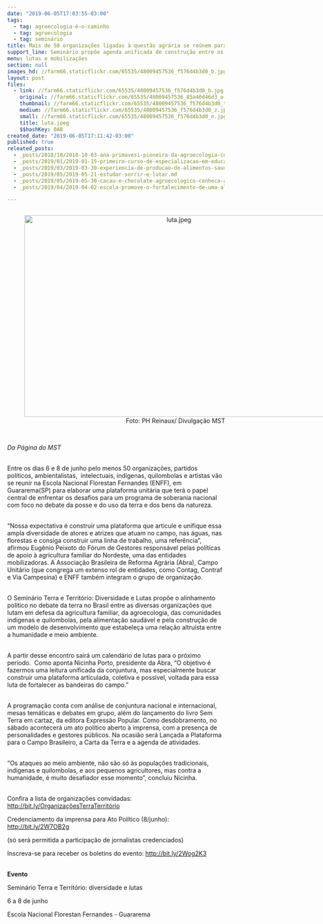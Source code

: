 ```yaml
---
date: "2019-06-05T17:03:55-03:00"
tags:
  - tag: agroecologia-é-o-caminho
  - tag: agroecologia
  - tag: seminário
title: Mais de 50 organizações ligadas à questão agrária se reúnem para construir plataforma unitária
support_line: Seminário propõe agenda unificada de construção entre os dias 6 e 8 de junho
menu: lutas e mobilizações
section: null
images_hd: //farm66.staticflickr.com/65535/48009457536_f576d4b3d0_b.jpg
layout: post
files:
  - link: //farm66.staticflickr.com/65535/48009457536_f576d4b3d0_b.jpg
    original: //farm66.staticflickr.com/65535/48009457536_85a40d46d3_o.jpg
    thumbnail: //farm66.staticflickr.com/65535/48009457536_f576d4b3d0_t.jpg
    medium: //farm66.staticflickr.com/65535/48009457536_f576d4b3d0_z.jpg
    small: //farm66.staticflickr.com/65535/48009457536_f576d4b3d0_n.jpg
    title: luta.jpeg
    $$hashKey: 0AB
created_date: "2019-06-05T17:11:42-03:00"
published: true
releated_posts:
  - _posts/2018/10/2018-10-03-ana-primavesi-pioneira-da-agroecologia-completa-98-anos.md
  - _posts/2019/01/2019-01-15-primeiro-curso-de-especializacao-em-educacao-e-agroecologia-acontece-no-extremo-sul-da-bahia.md
  - _posts/2019/03/2019-03-30-experiencia-de-producao-de-alimentos-saudaveis-aproxima-campo-e-cidade-no-df.md
  - _posts/2019/05/2019-05-21-estudar-sorrir-e-lutar.md
  - _posts/2019/05/2019-05-30-cacau-e-chocolate-agroecologico-conheca-a-producao-que-cresce-no-norte-do-pais.md
  - _posts/2019/04/2019-04-02-escola-promove-o-fortalecimento-de-uma-alimentacao-saudavel-para-todos.md

---
```

<div style="text-align:center">
<figure class="image" style="display:inline-block"><img alt="luta.jpeg" height="467" src="//farm66.staticflickr.com/65535/48009457536_f576d4b3d0_b.jpg" width="700" />
<figcaption>Foto: PH Reinaux/ Divulga&ccedil;&atilde;o MST</figcaption>
</figure>
</div>

<p><br />
<em>Da P&aacute;gina do MST</em></p>

<p><br />
Entre os dias 6 e 8 de junho pelo menos 50 organiza&ccedil;&otilde;es, partidos pol&iacute;ticos, ambientalistas,&nbsp; intelectuais, ind&iacute;genas, quilombolas e artistas v&atilde;o se reunir na Escola Nacional Florestan Fernandes (ENFF), em Guararema(SP) para elaborar uma plataforma unit&aacute;ria que ter&aacute; o papel central de enfrentar os desafios para um programa de soberania nacional com foco no debate da posse e do uso da terra e dos bens da natureza.&nbsp;&nbsp;</p>

<p><br />
&ldquo;Nossa expectativa &eacute; construir uma plataforma que articule e unifique essa ampla diversidade de atores e atrizes que atuam no campo, nas &aacute;guas, nas florestas e consiga construir uma linha de trabalho, uma refer&ecirc;ncia&rdquo;, afirmou Eug&ecirc;nio Peixoto do F&oacute;rum de Gestores respons&aacute;vel pelas pol&iacute;ticas de apoio &agrave; agricultura familiar do Nordeste, uma das entidades mobilizadoras. A Associa&ccedil;&atilde;o Brasileira de Reforma Agr&aacute;ria (Abra), Campo Unit&aacute;rio (que congrega um extenso rol de entidades, como Contag, Contraf e Via Campesina) e ENFF tamb&eacute;m integram o grupo de organiza&ccedil;&atilde;o.&nbsp;</p>

<p><br />
O Semin&aacute;rio Terra e Territ&oacute;rio: Diversidade e Lutas prop&otilde;e o alinhamento pol&iacute;tico no debate da terra no Brasil entre as diversas organiza&ccedil;&otilde;es que lutam em defesa da agricultura familiar, da agroecologia, das comunidades ind&iacute;genas e quilombolas, pela alimenta&ccedil;&atilde;o saud&aacute;vel e pela constru&ccedil;&atilde;o de um modelo de desenvolvimento que estabele&ccedil;a uma rela&ccedil;&atilde;o altru&iacute;sta entre a humanidade e meio ambiente.</p>

<p><br />
A partir desse encontro sair&aacute; um calend&aacute;rio de lutas para o pr&oacute;ximo per&iacute;odo.&nbsp; Como aponta Nicinha Porto, presidente da Abra, &ldquo;O objetivo &eacute; fazermos uma leitura unificada da conjuntura, mas especialmente buscar construir uma plataforma articulada, coletiva e poss&iacute;vel, voltada para essa luta de fortalecer as bandeiras do campo.&rdquo;</p>

<p><br />
A programa&ccedil;&atilde;o conta com an&aacute;lise de conjuntura nacional e internacional, mesas tem&aacute;ticas e debates em grupo, al&eacute;m do lan&ccedil;amento do livro Sem Terra em cartaz, da editora Express&atilde;o Popular. Como desdobramento, no s&aacute;bado acontecer&aacute; um ato pol&iacute;tico aberto &agrave; imprensa, com a presen&ccedil;a de personalidades e gestores p&uacute;blicos. Na ocasi&atilde;o ser&aacute; Lan&ccedil;ada a Plataforma para o Campo Brasileiro, a Carta da Terra e a agenda de atividades.&nbsp;</p>

<p><br />
&ldquo;Os ataques ao meio ambiente, n&atilde;o s&atilde;o s&oacute; &agrave;s popula&ccedil;&otilde;es tradicionais, ind&iacute;genas e quilombolas, e aos pequenos agricultores, mas contra a humanidade, &eacute; muito desafiador esse momento&rdquo;, concluiu Nicinha.</p>

<p><br />
Confira a lista de organiza&ccedil;&otilde;es convidadas: <a href="http://bit.ly/OrganizaçõesTerraTerritório">http://bit.ly/Organiza&ccedil;&otilde;esTerraTerrit&oacute;rio</a></p>

<p>Credenciamento da imprensa para Ato Pol&iacute;tico (8/junho): <a href="http://bit.ly/2W7OB2g">http://bit.ly/2W7OB2g </a></p>

<p>(s&oacute; ser&aacute; permitida a participa&ccedil;&atilde;o de jornalistas credenciados)</p>

<p>Inscreva-se para receber os boletins do evento: <a href="http://bit.ly/2Wog2K3">http://bit.ly/2Wog2K3</a> &nbsp;</p>

<p><br />
<strong>Evento</strong></p>

<p>Semin&aacute;rio Terra e Territ&oacute;rio: diversidade e lutas</p>

<p>6 a 8 de junho</p>

<p>Escola Nacional Florestan Fernandes - Guararema</p>
